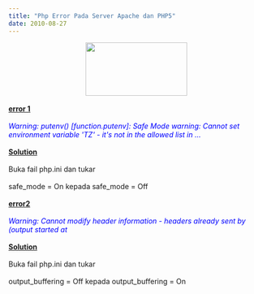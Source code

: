 ```yaml
---
title: "Php Error Pada Server Apache dan PHP5"
date: 2010-08-27
---
```

<div class="separator" style="clear: both; text-align: center;">
<a href="https://blogger.googleusercontent.com/img/b/R29vZ2xl/AVvXsEhk9NLI4iFwmdWx1D1vrX4BclxBMQ_sawbaAuD7DBzh1SuSoE8gPjGyd7qcLTYIBNZhhMpdR5dU6hNTsq1RT_7VFhFEqMTAIyY5_LvHMhXqNCnVxmQKyFszfw7c1yO4kBbWTdTMnTRvdw/s1600/php.png" imageanchor="1" style="margin-left: 1em; margin-right: 1em;"><img border="0" height="105" src="https://blogger.googleusercontent.com/img/b/R29vZ2xl/AVvXsEhk9NLI4iFwmdWx1D1vrX4BclxBMQ_sawbaAuD7DBzh1SuSoE8gPjGyd7qcLTYIBNZhhMpdR5dU6hNTsq1RT_7VFhFEqMTAIyY5_LvHMhXqNCnVxmQKyFszfw7c1yO4kBbWTdTMnTRvdw/s200/php.png" width="200" /></a></div>
<br />
<u><b>error 1</b></u><br />
<br />
<i style="color: blue;">Warning: putenv() [function.putenv]: Safe Mode warning: Cannot set environment variable 'TZ' - it's not in the allowed list in ...</i><br />
<br />
<u><b>Solution</b></u><br />
<br />
Buka fail php.ini dan tukar<br />
<br />
safe_mode = On kepada safe_mode = Off<br />
<br />
<b><u>error2</u></b><br />
<br />
<i style="color: blue;">Warning: Cannot modify header information - headers already sent by (output started at</i><br />
<br />
<u><b>Solution</b></u> <br />
<br />
Buka fail php.ini dan tukar<br />
<br />
output_buffering = Off kepada output_buffering = On
